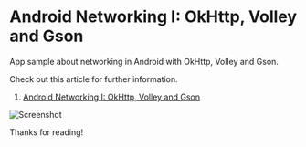 # Android Networking I: OkHttp, Volley and Gson

App sample about networking in Android with OkHttp, Volley and Gson.

Check out this article for further information.

1. [Android Networking I: OkHttp, Volley and Gson](http://goo.gl/Zc3kMT)

![Screenshot](https://dl.dropboxusercontent.com/u/83259317/Images/Android%20Networking%20I.png)

Thanks for reading!
